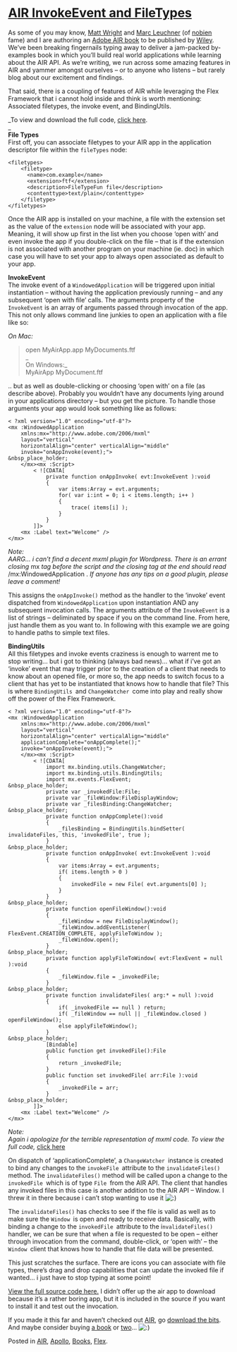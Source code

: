 # [AIR InvokeEvent and FileTypes](http://custardbelly.com/blog/2007/10/05/air-invokeevent-and-filetypes/)

As some of you may know, [Matt Wright](http://www.designhonky.com/) and [Marc Leuchner](http://www.forwardatlantic.com/marc/2006/) (of [nobien](http://blog.nobien.net/) fame) and I are authoring an [Adobe AIR book](http://www.amazon.com/Adobe-AIR-Create-Modify-Reuse/dp/0470182075/ref=pd_bbs_sr_6/002-5985048-8156021?ie=UTF8&s=books&qid=1191543407&sr=8-6) to be published by [Wiley](http://www.wiley.com/WileyCDA/). We’ve been breaking fingernails typing away to deliver a jam-packed by-examples book in which you’ll build real world applications while learning about the AIR API. As we’re writing, we run across some amazing features in AIR and yammer amongst ourselves – or to anyone who listens – but rarely blog about our excitement and findings.

That said, there is a coupling of features of AIR while leveraging the Flex Framework that i cannot hold inside and think is worth mentioning: Associated filetypes, the invoke event, and BindingUtils. 

_To view and download the full code, [click here](http://custardbelly.com/downloads/air/FileTypeFun).  
_  
**File Types**  
First off, you can associate filetypes to your AIR app in the application descriptor file within the `fileTypes` node:
    
    <filetypes>
        <filetype>
          <name>com.example</name>
          <extension>ftf</extension>
          <description>FileTypeFun file</description>
          <contenttype>text/plain</contenttype>
        </filetype>
    </filetypes>

Once the AIR app is installed on your machine, a file with the extension set as the value of the `extension` node will be associated with your app. Meaning, it will show up first in the list when you choose ‘open with’ and even invoke the app if you double-click on the file – that is if the extension is not associated with another program on your machine (ie. doc) in which case you will have to set your app to always open associated as default to your app.

**InvokeEvent**  
The invoke event of a `WindowedApplication` will be triggered upon initial instantiation – without having the application previously running – and any subsequent ‘open with file’ calls. The arguments property of the `InvokeEvent` is an array of arguments passed through invocation of the app. This not only allows command line junkies to open an application with a file like so:

_On Mac:_  
>open MyAirApp.app MyDocuments.ftf  
_  
On Windows:_  
>MyAirApp MyDocument.ftf

.. but as well as double-clicking or choosing ‘open with’ on a file (as describe above). Probably you wouldn’t have any documents lying around in your applications directory – but you get the picture. To handle those arguments your app would look something like as follows:
    
    < ?xml version="1.0" encoding="utf-8"?>
    <mx :WindowedApplication 
        xmlns:mx="http://www.adobe.com/2006/mxml"
        layout="vertical" 
        horizontalAlign="center" verticalAlign="middle"
        invoke="onAppInvoke(event);">
    &nbsp_place_holder;
        </mx><mx :Script>
            < ![CDATA[
                private function onAppInvoke( evt:InvokeEvent ):void
                {
                    var items:Array = evt.arguments;
                    for( var i:int = 0; i < items.length; i++ )
                    {
                        trace( items[i] );
                    }
                }
            ]]>
        <mx :Label text="Welcome" />
    </mx>

_Note:  
AARG… i can’t find a decent mxml plugin for Wordpress. There is an errant closing_ mx _tag before the script and the closing tag at the end should read_ /mx:WindowedApplication . _If anyone has any tips on a good plugin, please leave a comment!_

This assigns the `onAppInvoke()` method as the handler to the ‘invoke’ event dispatched from `WindowedApplication` upon instantiation AND any subsequent invocation calls. The arguments attribute of the `InvokeEvent` is a list of strings – deliminated by space if you on the command line. From here, just handle them as you want to. In following with this example we are going to handle paths to simple text files.

**BindingUtils**  
All this filetypes and invoke events craziness is enough to warrent me to stop writing… but i got to thinking (always bad news)… what if i’ve got an ‘invoke’ event that may trigger prior to the creation of a client that needs to know about an opened file, or more so, the app needs to switch focus to a client that has yet to be instantiated that knows how to handle that file? This is where `BindingUtils `and `ChangeWatcher `come into play and really show off the power of the Flex Framework.
    
    < ?xml version="1.0" encoding="utf-8"?>
    <mx :WindowedApplication 
        xmlns:mx="http://www.adobe.com/2006/mxml"
        layout="vertical" 
        horizontalAlign="center" verticalAlign="middle"
        applicationComplete="onAppComplete();"
        invoke="onAppInvoke(event);">
        </mx><mx :Script>
            < ![CDATA[
                import mx.binding.utils.ChangeWatcher;
                import mx.binding.utils.BindingUtils;
                import mx.events.FlexEvent;
    &nbsp_place_holder;
                private var _invokedFile:File;
                private var _fileWindow:FileDisplayWindow;
                private var _filesBinding:ChangeWatcher;
    &nbsp_place_holder;
                private function onAppComplete():void
                {
                    _filesBinding = BindingUtils.bindSetter( invalidateFiles, this, 'invokedFile', true );
                }
    &nbsp_place_holder;
                private function onAppInvoke( evt:InvokeEvent ):void
                {
                    var items:Array = evt.arguments;
                    if( items.length > 0 )
                    {
                        invokedFile = new File( evt.arguments[0] );
                    }    
                }
    &nbsp_place_holder;
                private function openFileWindow():void
                {
                    _fileWindow = new FileDisplayWindow();
                    _fileWindow.addEventListener( FlexEvent.CREATION_COMPLETE, applyFileToWindow );
                    _fileWindow.open();
                }
    &nbsp_place_holder;
                private function applyFileToWindow( evt:FlexEvent = null ):void
                {
                    _fileWindow.file = _invokedFile;
                }
    &nbsp_place_holder;
                private function invalidateFiles( arg:* = null ):void
                {
                    if( _invokedFile == null ) return;
                    if( _fileWindow == null || _fileWindow.closed ) openFileWindow();
                    else applyFileToWindow();
                }
    &nbsp_place_holder;
                [Bindable]
                public function get invokedFile():File
                {
                    return _invokedFile;
                }
                public function set invokedFile( arr:File ):void
                {
                    _invokedFile = arr;
                }
    &nbsp_place_holder;
            ]]>
        <mx :Label text="Welcome" />
    </mx>

_Note:  
Again i apologize for the terrible representation of mxml code. To view the full code,_ [click here](http://custardbelly.com/downloads/air/FileTypeFun)

On dispatch of ‘applicationComplete’, a `ChangeWatcher `instance is created to bind any changes to the `invokeFile `attribute to the `invalidateFiles()` method. The `invalidateFiles()` method will be called upon a change to the `invokedFile `which is of type `File `from the AIR API. The client that handles any invoked files in this case is another addition to the AIR API – Window. I threw it in there because i can’t stop wanting to use it ![:)](http://custardbelly.com/blog/wp-includes/images/smilies/icon_smile.gif)

The `invalidateFiles()` has checks to see if the file is valid as well as to make sure the `Window `is open and ready to receive data. Basically, with binding a change to the `invokedFile `attribute to the i`nvalidateFiles()` handler, we can be sure that when a file is requested to be open – either through invocation from the command, double-click, or ‘open with’ – the `Window `client that knows how to handle that file data will be presented.

This just scratches the surface. There are icons you can associate with file types, there’s drag and drop capabilities that can update the invoked file if wanted… i just have to stop typing at some point!

[View the full source code here.](http://custardbelly.com/downloads/air/FileTypeFun) I didn’t offer up the air app to download because it’s a rather boring app, but it is included in the source if you want to install it and test out the invocation.

If you made it this far and haven’t checked out [AIR](http://labs.adobe.com/technologies/air/), go [download the bits](http://labs.adobe.com/). And maybe consider buying [a book](http://www.amazon.com/Adobe-AIR-Create-Modify-Reuse/dp/0470182075/ref=pd_bbs_sr_6/002-5985048-8156021?ie=UTF8&s=books&qid=1191552882&sr=8-6) or [ two](http://amazon.com/s/ref=nb_ss_gw/102-6567738-0807350?initialSearch=1&url=search-alias%3Daps&field-keywords=Adobe+AIR&Go.x=0&Go.y=0&Go=Go)… ![:)](http://custardbelly.com/blog/wp-includes/images/smilies/icon_smile.gif)

Posted in [AIR](http://custardbelly.com/blog/category/air/), [Apollo](http://custardbelly.com/blog/category/apollo/), [Books](http://custardbelly.com/blog/category/books/), [Flex](http://custardbelly.com/blog/category/flex/).
